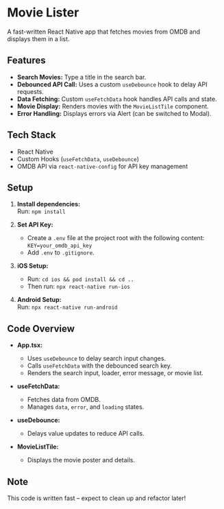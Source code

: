 # Movie Lister

A fast-written React Native app that fetches movies from OMDB and displays them in a list.

## Features

- **Search Movies:** Type a title in the search bar.
- **Debounced API Call:** Uses a custom `useDebounce` hook to delay API requests.
- **Data Fetching:** Custom `useFetchData` hook handles API calls and state.
- **Movie Display:** Renders movies with the `MovieListTile` component.
- **Error Handling:** Displays errors via Alert (can be switched to Modal).

## Tech Stack

- React Native
- Custom Hooks (`useFetchData`, `useDebounce`)
- OMDB API via `react-native-config` for API key management

## Setup

1. **Install dependencies:**  
   Run: `npm install`

2. **Set API Key:**

   - Create a `.env` file at the project root with the following content:  
     `KEY=your_omdb_api_key`
   - Add `.env` to `.gitignore`.

3. **iOS Setup:**

   - Run: `cd ios && pod install && cd ..`
   - Then run: `npx react-native run-ios`

4. **Android Setup:**  
   Run: `npx react-native run-android`

## Code Overview

- **App.tsx:**

  - Uses `useDebounce` to delay search input changes.
  - Calls `useFetchData` with the debounced search key.
  - Renders the search input, loader, error message, or movie list.

- **useFetchData:**

  - Fetches data from OMDB.
  - Manages `data`, `error`, and `loading` states.

- **useDebounce:**

  - Delays value updates to reduce API calls.

- **MovieListTile:**
  - Displays the movie poster and details.

## Note

This code is written fast – expect to clean up and refactor later!
